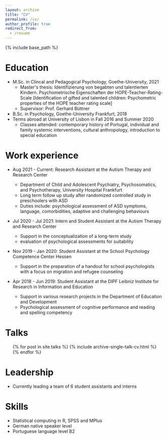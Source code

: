 ```yaml
---
layout: archive
title: "CV"
permalink: /cv/
author_profile: true
redirect_from:
  - /resume
---
```


{% include base_path %}

Education
======
* M.Sc. in Clincal and Pedagogical Psychology, Goethe-University, 2021
  * Master's thesis: Identifizierung von begabten und talentierten Kindern. Psychometrische Eigenschaften der HOPE-Teacher-Rating-Scale [Identification of gifted and talented children: Psychometric properties of the HOPE teacher rating scale]
  * Supervisor: Prof. Gerhard Büttner
* B.Sc. in Psychology, Goethe-University Frankfurt, 2018
* Terms abroad at University of Lisbon in Fall 2016 and Summer 2020
  * Classes attended: contemporary history of Portugal, individual and family systemic interventions, cultural anthropology, introduction to special education

Work experience
======
* Aug 2021 - Current: Research Assistant at the Autism Therapy and Research Center
  * Department of Child and Adolescent Psychiatry, Psychosomatics, and Psychotherapy, University Hospital Frankfurt
  * Long term follow up study after randomized controlled study in preschoolers with ASD
  * Duties include: psychological assessment of ASD symptoms, language, comorbidities, adaptive and challenging behaviours

* Jul 2020 - Jul 2021: Intern and Student Assistant at the Autism Therapy and Research Center
  * Support in the conceptualization of a long-term study
  * evaluation of psychological assessments for suitability

* Nov 2019 - Jan 2020: Student Assistant at the School Psychology Competence Center Hessen
  * Support in the preparation of a handout for school psychologists with a focus on migration and refugee counseling
 
* Apr 2018 - Jun 2019: Student Assistant at the DIPF Leibniz Institute for Research in Information and Education
  * Support in various research projects in the Department of Education and Development
  * Psychological assessment of cognitive performance and reading and spelling competency


Talks
======
  <ul>{% for post in site.talks %}
    {% include archive-single-talk-cv.html %}
  {% endfor %}</ul>
  
  
Leadership
======
* Currently leading a team of 6 student assistants and interns

Skills
======
* Statistical computing in R, SPSS and MPlus
* German native speaker level
* Portuguese language level B2


